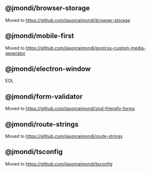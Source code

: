 ## @jmondi/browser-storage

Moved to https://github.com/jasonraimondi/browser-storage

## @jmondi/mobile-first

Moved to https://github.com/jasonraimondi/postcss-custom-media-generator

## @jmondi/electron-window

EOL

## @jmondi/form-validator

Moved to https://github.com/jasonraimondi/zod-friendly-forms

## @jmondi/route-strings

Moved to https://github.com/jasonraimondi/route-strings

## @jmondi/tsconfig

Moved to https://github.com/jasonraimondi/tsconfig

